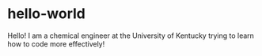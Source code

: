 # hello-world

Hello! I am a chemical engineer at the University of Kentucky trying to learn how to code more effectively!
